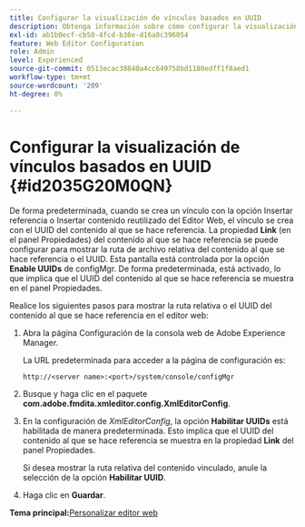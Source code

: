 ```yaml
---
title: Configurar la visualización de vínculos basados en UUID
description: Obtenga información sobre cómo configurar la visualización de vínculos basados en UUID
exl-id: ab1b0ecf-cb50-4fcd-b36e-d16a8c396054
feature: Web Editor Configuration
role: Admin
level: Experienced
source-git-commit: 0513ecac38840a4cc649758bd1180edff1f8aed1
workflow-type: tm+mt
source-wordcount: '209'
ht-degree: 0%

---
```


# Configurar la visualización de vínculos basados en UUID {#id2035G20M0QN}

De forma predeterminada, cuando se crea un vínculo con la opción Insertar referencia o Insertar contenido reutilizado del Editor Web, el vínculo se crea con el UUID del contenido al que se hace referencia. La propiedad **Link** \(en el panel Propiedades\) del contenido al que se hace referencia se puede configurar para mostrar la ruta de archivo relativa del contenido al que se hace referencia o el UUID. Esta pantalla está controlada por la opción **Enable UUIDs** de configMgr. De forma predeterminada, está activado, lo que implica que el UUID del contenido al que se hace referencia se muestra en el panel Propiedades.

Realice los siguientes pasos para mostrar la ruta relativa o el UUID del contenido al que se hace referencia en el editor web:

1. Abra la página Configuración de la consola web de Adobe Experience Manager.

   La URL predeterminada para acceder a la página de configuración es:

   ```http
   http://<server name>:<port>/system/console/configMgr
   ```

1. Busque y haga clic en el paquete **com.adobe.fmdita.xmleditor.config.XmlEditorConfig**.

1. En la configuración de *XmlEditorConfig*, la opción **Habilitar UUIDs** está habilitada de manera predeterminada. Esto implica que el UUID del contenido al que se hace referencia se muestra en la propiedad **Link** del panel Propiedades.

   Si desea mostrar la ruta relativa del contenido vinculado, anule la selección de la opción **Habilitar UUID**.

1. Haga clic en **Guardar**.


**Tema principal:**&#x200B;[ Personalizar editor web](conf-web-editor.md)
